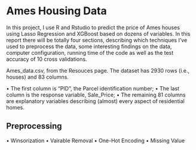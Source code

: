 # Ames Housing Data

In this project, I use R and Rstudio to predict the price of Ames houses using Lasso Regression and XGBoost based on dozens of variables. In this report there will be totally four sections, describing which techniques I’ve used to preprocess the data, some interesting findings on the data, computer configuration, running time of the code as well as the test accuracy of 10 cross validations.

Ames_data.csv, from the Resouces page. The dataset has 2930 rows (i.e., houses) and 83 columns.

• The first column is “PID”, the Parcel identification number;
• The last column is the response variable, Sale_Price;
• The remaining 81 columns are explanatory variables describing (almost) every aspect of residential homes.

## Preprocessing

• Winsorization
• Vairable Removal
• One-Hot Encoding
• Missing Value
